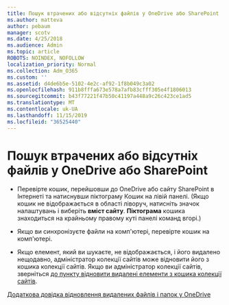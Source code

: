```yaml
---
title: Пошук втрачених або відсутніх файлів у OneDrive або SharePoint
ms.author: matteva
author: pebaum
manager: scotv
ms.date: 4/25/2018
ms.audience: Admin
ms.topic: article
ROBOTS: NOINDEX, NOFOLLOW
localization_priority: Normal
ms.collection: Adm_O365
ms.custom: ''
ms.assetid: d4de6b5e-5102-4e2c-af92-1f8b049c3a02
ms.openlocfilehash: 911b8fffa673e578a7afb83cfff305e4f1806013
ms.sourcegitcommit: b43f77221f47b50c41197a448a9c26c423ce1ad5
ms.translationtype: MT
ms.contentlocale: uk-UA
ms.lasthandoff: 11/15/2019
ms.locfileid: "36525440"
---
```

# <a name="find-lost-or-missing-files-in-onedrive-or-sharepoint"></a>Пошук втрачених або відсутніх файлів у OneDrive або SharePoint

- Перевірте кошик, перейшовши до OneDrive або сайту SharePoint в Інтернеті та натиснувши піктограму Кошик на лівій панелі. (Якщо кошик не відображається в області ліворуч, натисніть значок налаштувань і виберіть **вміст сайту**. **Піктограма** кошика знаходиться на крайньому правому куті панелі команд вгорі.) 
    
- Якщо ви синхронізуєте файли на комп'ютері, перевірте кошик на комп'ютері. 
    
- Якщо елемент, який ви шукаєте, не відображається, і його видалено нещодавно, адміністратор колекції сайтів може відновити його з кошика колекції сайтів. Якщо ви адміністратор колекції сайтів, зверніться [до пункту відновити видалені елементи з кошика колекції сайтів](https://go.microsoft.com/fwlink/?linkid=866439).
    
[Додаткова довідка відновлення видалених файлів і папок у OneDrive](https://go.microsoft.com/fwlink/?linkid=872872)
  

